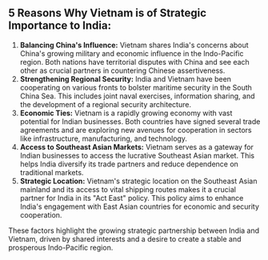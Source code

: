 ## 5 Reasons Why Vietnam is of Strategic Importance to India:

1. **Balancing China's Influence:** Vietnam shares India's concerns about China's growing military and economic influence in the Indo-Pacific region. Both nations have territorial disputes with China and see each other as crucial partners in countering Chinese assertiveness.
2. **Strengthening Regional Security:** India and Vietnam have been cooperating on various fronts to bolster maritime security in the South China Sea. This includes joint naval exercises, information sharing, and the development of a regional security architecture.
3. **Economic Ties:** Vietnam is a rapidly growing economy with vast potential for Indian businesses. Both countries have signed several trade agreements and are exploring new avenues for cooperation in sectors like infrastructure, manufacturing, and technology.
4. **Access to Southeast Asian Markets:** Vietnam serves as a gateway for Indian businesses to access the lucrative Southeast Asian market. This helps India diversify its trade partners and reduce dependence on traditional markets.
5. **Strategic Location:** Vietnam's strategic location on the Southeast Asian mainland and its access to vital shipping routes makes it a crucial partner for India in its "Act East" policy. This policy aims to enhance India's engagement with East Asian countries for economic and security cooperation.

These factors highlight the growing strategic partnership between India and Vietnam, driven by shared interests and a desire to create a stable and prosperous Indo-Pacific region.
